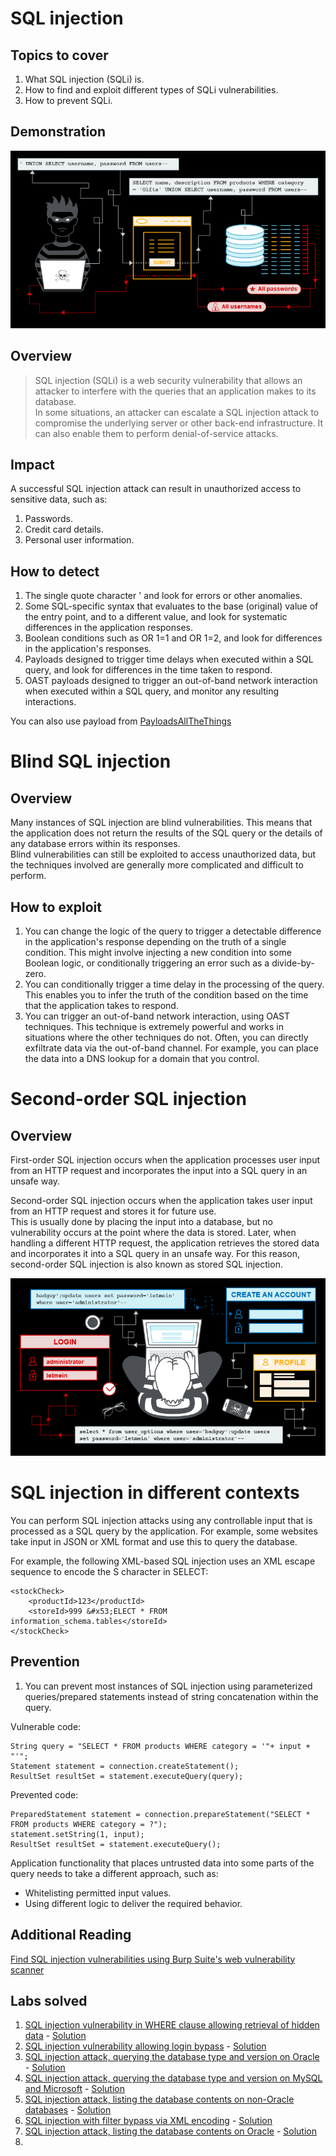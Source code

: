 # SQL injection

## Topics to cover

1. What SQL injection (SQLi) is.
2. How to find and exploit different types of SQLi vulnerabilities.
3. How to prevent SQLi.

## Demonstration

![SQLInjection.png](img.png)

## Overview

> SQL injection (SQLi) is a web security vulnerability that allows an attacker to interfere with the queries that an application makes to its database.  
> In some situations, an attacker can escalate a SQL injection attack to compromise the underlying server or other back-end infrastructure. It can also enable them to perform denial-of-service attacks.  

## Impact

A successful SQL injection attack can result in unauthorized access to sensitive data, such as:

1. Passwords.
2. Credit card details.
3. Personal user information.

## How to detect

1. The single quote character ' and look for errors or other anomalies.
2. Some SQL-specific syntax that evaluates to the base (original) value of the entry point, and to a different value, and look for systematic differences in the application responses.
3. Boolean conditions such as OR 1=1 and OR 1=2, and look for differences in the application's responses.
4. Payloads designed to trigger time delays when executed within a SQL query, and look for differences in the time taken to respond.
5. OAST payloads designed to trigger an out-of-band network interaction when executed within a SQL query, and monitor any resulting interactions.  

You can also use payload from [PayloadsAllTheThings](https://github.com/swisskyrepo/PayloadsAllTheThings/tree/master/SQL%20Injection) 

# Blind SQL injection

## Overview

Many instances of SQL injection are blind vulnerabilities. This means that the application does not return the results of the SQL query or the details of any database errors within its responses.  
Blind vulnerabilities can still be exploited to access unauthorized data, but the techniques involved are generally more complicated and difficult to perform. 

## How to exploit

1. You can change the logic of the query to trigger a detectable difference in the application's response depending on the truth of a single condition. This might involve injecting a new condition into some Boolean logic, or conditionally triggering an error such as a divide-by-zero.
2. You can conditionally trigger a time delay in the processing of the query. This enables you to infer the truth of the condition based on the time that the application takes to respond.
3. You can trigger an out-of-band network interaction, using OAST techniques. This technique is extremely powerful and works in situations where the other techniques do not. Often, you can directly exfiltrate data via the out-of-band channel. For example, you can place the data into a DNS lookup for a domain that you control.

# Second-order SQL injection

## Overview

First-order SQL injection occurs when the application processes user input from an HTTP request and incorporates the input into a SQL query in an unsafe way.

Second-order SQL injection occurs when the application takes user input from an HTTP request and stores it for future use.  
This is usually done by placing the input into a database, but no vulnerability occurs at the point where the data is stored. Later, when handling a different HTTP request, the application retrieves the stored data and incorporates it into a SQL query in an unsafe way. For this reason, second-order SQL injection is also known as stored SQL injection. 

![img_7.png](img_7.png)

# SQL injection in different contexts

You can perform SQL injection attacks using any controllable input that is processed as a SQL query by the application. For example, some websites take input in JSON or XML format and use this to query the database.  

For example, the following XML-based SQL injection uses an XML escape sequence to encode the S character in SELECT:
```
<stockCheck>
    <productId>123</productId>
    <storeId>999 &#x53;ELECT * FROM information_schema.tables</storeId>
</stockCheck>
```

## Prevention

1. You can prevent most instances of SQL injection using parameterized queries/prepared statements instead of string concatenation within the query.

Vulnerable code:
```
String query = "SELECT * FROM products WHERE category = '"+ input + "'";
Statement statement = connection.createStatement();
ResultSet resultSet = statement.executeQuery(query);
```

Prevented code:
```
PreparedStatement statement = connection.prepareStatement("SELECT * FROM products WHERE category = ?");
statement.setString(1, input);
ResultSet resultSet = statement.executeQuery();
```

Application functionality that places untrusted data into some parts of the query needs to take a different approach, such as:

* Whitelisting permitted input values.
* Using different logic to deliver the required behavior.

## Additional Reading

[Find SQL injection vulnerabilities using Burp Suite's web vulnerability scanner](https://portswigger.net/burp/vulnerability-scanner)

## Labs solved

1. [SQL injection vulnerability in WHERE clause allowing retrieval of hidden data](https://portswigger.net/web-security/sql-injection/lab-retrieve-hidden-data) - [Solution](lab1.MD)  
2. [SQL injection vulnerability allowing login bypass](https://portswigger.net/web-security/sql-injection/lab-login-bypass) - [Solution](lab2.MD)
3. [SQL injection attack, querying the database type and version on Oracle](https://portswigger.net/web-security/sql-injection/examining-the-database/lab-querying-database-version-oracle) - [Solution](lab3.MD)
4. [SQL injection attack, querying the database type and version on MySQL and Microsoft](https://portswigger.net/web-security/sql-injection/examining-the-database/lab-querying-database-version-mysql-microsoft) - [Solution](lab4.MD)
5. [SQL injection attack, listing the database contents on non-Oracle databases](https://portswigger.net/web-security/sql-injection/examining-the-database/lab-listing-database-contents-non-oracle) - [Solution](lab5.MD)
6. [SQL injection with filter bypass via XML encoding](https://portswigger.net/web-security/sql-injection/lab-sql-injection-with-filter-bypass-via-xml-encoding) - [Solution](lab6.MD)
7. [SQL injection attack, listing the database contents on Oracle](https://portswigger.net/web-security/sql-injection/examining-the-database/lab-listing-database-contents-oracle) - [Solution](lab7.MD)  
8. 


